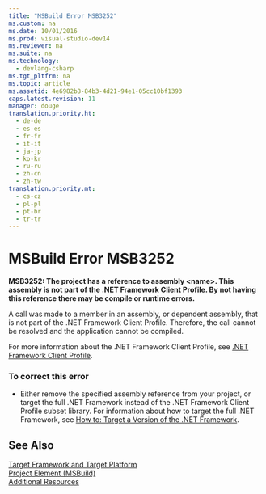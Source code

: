 ```yaml
---
title: "MSBuild Error MSB3252"
ms.custom: na
ms.date: 10/01/2016
ms.prod: visual-studio-dev14
ms.reviewer: na
ms.suite: na
ms.technology: 
  - devlang-csharp
ms.tgt_pltfrm: na
ms.topic: article
ms.assetid: 4e6982b8-84b3-4d21-94e1-05cc10bf1393
caps.latest.revision: 11
manager: douge
translation.priority.ht: 
  - de-de
  - es-es
  - fr-fr
  - it-it
  - ja-jp
  - ko-kr
  - ru-ru
  - zh-cn
  - zh-tw
translation.priority.mt: 
  - cs-cz
  - pl-pl
  - pt-br
  - tr-tr
---
```

# MSBuild Error MSB3252
**MSB3252: The project has a reference to assembly <name\>. This assembly is not part of the .NET Framework Client Profile.  By not having this reference there may be compile or runtime errors.**  
  
 A call was made to a member in an assembly, or dependent assembly, that is not part of the .NET Framework Client Profile. Therefore, the call cannot be resolved and the application cannot be compiled.  
  
 For more information about the .NET Framework Client Profile, see [.NET Framework Client Profile](../Topic/.NET%20Framework%20Client%20Profile.md).  
  
### To correct this error  
  
-   Either remove the specified assembly reference from your project, or target the full .NET Framework instead of the .NET Framework Client Profile subset library. For information about how to target the full .NET Framework, see [How to: Target a Version of the .NET Framework](../VS_IDE/How-to--Target-a-Version-of-the-.NET-Framework.md).  
  
## See Also  
 [Target Framework and Target Platform](../VS_IDE/MSBuild-Target-Framework-and-Target-Platform.md)   
 [Project Element (MSBuild)](../VS_IDE/Project-Element--MSBuild-.md)   
 [Additional Resources](../VS_IDE/Additional-MSBuild-Resources.md)